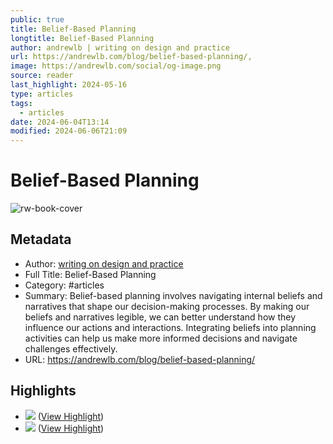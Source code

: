 ```yaml
---
public: true
title: Belief-Based Planning
longtitle: Belief-Based Planning
author: andrewlb | writing on design and practice
url: https://andrewlb.com/blog/belief-based-planning/,
image: https://andrewlb.com/social/og-image.png
source: reader
last_highlight: 2024-05-16
type: articles
tags:
  - articles
date: 2024-06-04T13:14
modified: 2024-06-06T21:09
---
```


# Belief-Based Planning

![rw-book-cover](https://andrewlb.com/social/og-image.png)

## Metadata

- Author: [ writing on design and practice](andrewlb.md)
- Full Title: Belief-Based Planning
- Category: #articles
- Summary: Belief-based planning involves navigating internal beliefs and narratives that shape our decision-making processes. By making our beliefs and narratives legible, we can better understand how they influence our actions and interactions. Integrating beliefs into planning activities can help us make more informed decisions and navigate challenges effectively.
- URL: https://andrewlb.com/blog/belief-based-planning/

## Highlights

- ![](https://andrewlb.com/blog/belief-based-planning/../assets/blog/old/belief-based-planning-1.png) ([View Highlight](https://read.readwise.io/read/01hy0zy0v72kakk8xa3x94nz1c))
- ![](https://andrewlb.com/blog/belief-based-planning/../assets/blog/old/belief-based-1.png) ([View Highlight](https://read.readwise.io/read/01hy0zyb4bs1rzjqm9z0xk587s))
